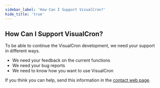 ```yaml
---
sidebar_label: 'How Can I Support VisualCron?'
hide_title: 'true'
---
```


## How Can I Support VisualCron?

To be able to continue the VisualCron development, we need your support in different ways.
 
* We need your feedback on the current functions
* We need your bug reports
* We need to know how you want to use VisualCron
 
If you think you can help, send this information in the [contact web page](https://www.visualcron.com/contact.aspx).